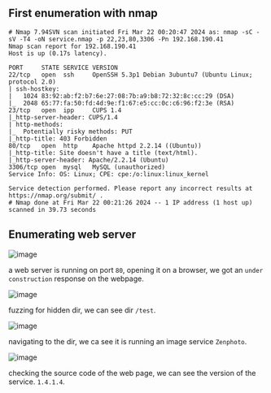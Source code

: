## First enumeration with nmap 

```shell
# Nmap 7.94SVN scan initiated Fri Mar 22 00:20:47 2024 as: nmap -sC -sV -T4 -oN service.nmap -p 22,23,80,3306 -Pn 192.168.190.41
Nmap scan report for 192.168.190.41
Host is up (0.17s latency).

PORT     STATE SERVICE VERSION
22/tcp   open  ssh     OpenSSH 5.3p1 Debian 3ubuntu7 (Ubuntu Linux; protocol 2.0)
| ssh-hostkey: 
|   1024 83:92:ab:f2:b7:6e:27:08:7b:a9:b8:72:32:8c:cc:29 (DSA)
|_  2048 65:77:fa:50:fd:4d:9e:f1:67:e5:cc:0c:c6:96:f2:3e (RSA)
23/tcp   open  ipp     CUPS 1.4
|_http-server-header: CUPS/1.4
| http-methods: 
|_  Potentially risky methods: PUT
|_http-title: 403 Forbidden
80/tcp   open  http    Apache httpd 2.2.14 ((Ubuntu))
|_http-title: Site doesn't have a title (text/html).
|_http-server-header: Apache/2.2.14 (Ubuntu)
3306/tcp open  mysql   MySQL (unauthorized)
Service Info: OS: Linux; CPE: cpe:/o:linux:linux_kernel

Service detection performed. Please report any incorrect results at https://nmap.org/submit/ .
# Nmap done at Fri Mar 22 00:21:26 2024 -- 1 IP address (1 host up) scanned in 39.73 seconds
```

## Enumerating web server 

![image](https://github.com/n16hth4wk07/n16hth4wk07.github.io/assets/87468669/456ef617-a6fc-4a75-8b47-7090d8bd3f6c)

a web server is running on port `80`, opening it on a browser, we got an `under construction` response on the webpage. 

![image](https://github.com/n16hth4wk07/n16hth4wk07.github.io/assets/87468669/cc3edf23-206f-4d19-8e35-072d2e569b27)

fuzzing for hidden dir, we can see dir `/test`.

![image](https://github.com/n16hth4wk07/n16hth4wk07.github.io/assets/87468669/96143528-cae5-42c2-b13e-04d0c0618288)

navigating to the dir, we ca see it is running an image service `Zenphoto`. 

![image](https://github.com/n16hth4wk07/n16hth4wk07.github.io/assets/87468669/a15ce474-9911-4129-8d25-1c5e063878cf)

checking the source code of the web page, we can see the version of the service. `1.4.1.4`.
